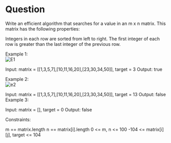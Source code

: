 # Question

Write an efficient algorithm that searches for a value in an m x n matrix. This matrix has the following properties:

Integers in each row are sorted from left to right.
The first integer of each row is greater than the last integer of the previous row.
 

Example 1:<br>
![E1](https://assets.leetcode.com/uploads/2020/10/05/mat.jpg)

Input: matrix = [[1,3,5,7],[10,11,16,20],[23,30,34,50]], target = 3
Output: true


Example 2:<br>
![e2](https://assets.leetcode.com/uploads/2020/10/05/mat2.jpg)


Input: matrix = [[1,3,5,7],[10,11,16,20],[23,30,34,50]], target = 13
Output: false
Example 3:

Input: matrix = [], target = 0
Output: false
 

Constraints:

m == matrix.length
n == matrix[i].length
0 <= m, n <= 100
-104 <= matrix[i][j], target <= 104